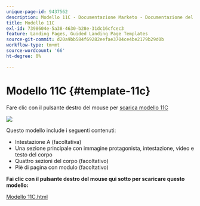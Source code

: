 ```yaml
---
unique-page-id: 9437562
description: Modello 11C - Documentazione Marketo - Documentazione del prodotto
title: Modello 11C
exl-id: 7398604e-5a38-4630-b28e-31dc16cfcec3
feature: Landing Pages, Guided Landing Page Templates
source-git-commit: d20a9bb584f69282eefae3704ce4be2179b29d0b
workflow-type: tm+mt
source-wordcount: '66'
ht-degree: 0%

---
```


# Modello 11C {#template-11c}

Fare clic con il pulsante destro del mouse per [scarica modello 11C](https://experienceleague.adobe.com/landing/marketo/lp-templates/template-11c.html)

![](assets/image2015-8-4-14-3a3-3a44.png)

Questo modello include i seguenti contenuti:

* Intestazione A (facoltativa)
* Una sezione principale con immagine protagonista, intestazione, video e testo del corpo
* Quattro sezioni del corpo (facoltativo)
* Piè di pagina con modulo (facoltativo)

**Fai clic con il pulsante destro del mouse qui sotto per scaricare questo modello:**

[Modello 11C.html](https://experienceleague.adobe.com/landing/marketo/lp-templates/template-11c.html)
